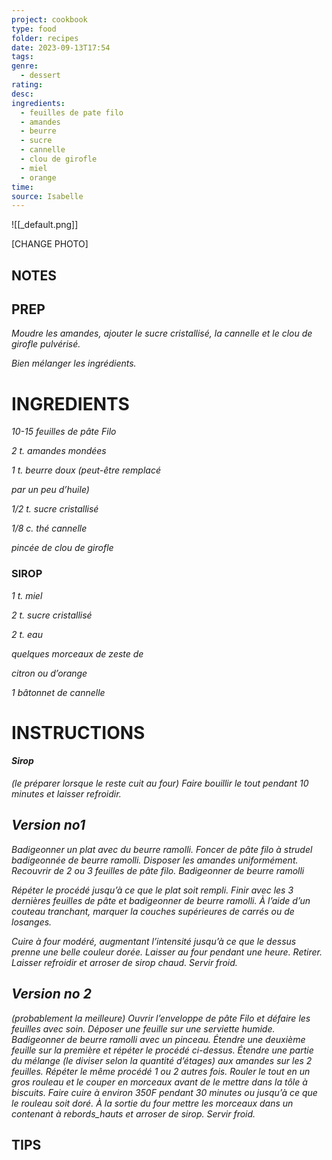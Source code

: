 ```yaml
---
project: cookbook
type: food
folder: recipes
date: 2023-09-13T17:54
tags: 
genre:
  - dessert
rating: 
desc: 
ingredients:
  - feuilles de pate filo
  - amandes
  - beurre
  - sucre
  - cannelle
  - clou de girofle
  - miel
  - orange
time: 
source: Isabelle
---
```


![[_default.png]]

[CHANGE PHOTO]


## NOTES




## PREP

_Moudre les amandes, ajouter le sucre cristallisé,_
_la cannelle et le clou de girofle pulvérisé._

_Bien mélanger les ingrédients._




# INGREDIENTS

_10-15 feuilles de pâte Filo_

_2 t. amandes mondées_

_1 t. beurre doux (peut-être remplacé_

_par un peu d’huile)_

_1/2 t. sucre cristallisé_

_1/8 c. thé cannelle_

_pincée de clou de girofle_


### SIROP

_1 t. miel_

_2 t. sucre cristallisé_

_2 t. eau_

_quelques morceaux de zeste de_

_citron ou d’orange_

_1 bâtonnet de cannelle_



# INSTRUCTIONS

#### *_Sirop_*

_(le préparer lorsque le reste cuit au four)_
_Faire bouillir le tout pendant 10 minutes et_
_laisser refroidir._


## _Version no1_

_Badigeonner un plat avec du beurre ramolli._
_Foncer de pâte filo à strudel badigeonnée_
_de beurre ramolli. Disposer les amandes_
_uniformément. Recouvrir de 2 ou 3 feuilles de_
_pâte filo. Badigeonner de beurre ramolli_

_Répéter le procédé jusqu’à ce que le plat soit_
_rempli. Finir avec les 3 dernières feuilles de_
_pâte et badigeonner de beurre ramolli. À l’aide_
_d’un couteau tranchant, marquer la couches_
_supérieures de carrés ou de losanges._

_Cuire à four modéré, augmentant l’intensité_
_jusqu’à ce que le dessus prenne une belle_
_couleur dorée. Laisser au four pendant une_
_heure. Retirer. Laisser refroidir et arroser de_
_sirop chaud. Servir froid._

## _Version no 2_

_(probablement la meilleure)_
_Ouvrir l’enveloppe de pâte Filo et défaire_
_les feuilles avec soin. Déposer une feuille sur_
_une serviette humide. Badigeonner de beurre_
_ramolli avec un pinceau. Étendre une deuxième_
_feuille sur la première et répéter le procédé_
_ci-dessus. Étendre une partie du mélange (le_
_diviser selon la quantité d’étages) aux amandes_
_sur les 2 feuilles. Répéter le même procédé_
_1 ou 2 autres fois. Rouler le tout en un gros_
_rouleau et le couper en morceaux avant de le_
_mettre dans la tôle à biscuits. Faire cuire à_
_environ 350F pendant 30 minutes ou jusqu’à_
_ce que le rouleau soit doré. À la sortie du four_
_mettre les morceaux dans un contenant à_
_rebords_hauts et arroser de sirop. Servir froid._




## TIPS



